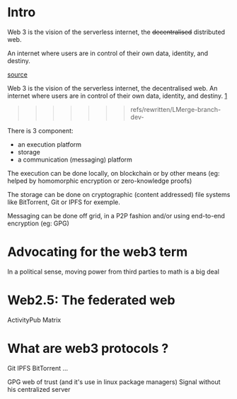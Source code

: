 # Intro

Web 3 is the vision of the serverless internet, the ~~decentralised~~ distributed web.

An internet where users are in control of their own data, identity, and destiny.

[source](https://web3-technology-stack.readthedocs.io)

Web 3 is the vision of the serverless internet, the decentralised web. An internet where users are in control of their own data, identity, and destiny. [1](https://web3-technology-stack.readthedocs.io)
>>>>>>> refs/rewritten/LMerge-branch-dev-

There is 3 component:
- an execution platform
- storage
- a communication (messaging) platform

The execution can be done locally, on blockchain or by other means
(eg: helped by homomorphic encryption or zero-knowledge proofs)

The storage can be done on cryptographic (content addressed) file systems like BitTorrent, Git or IPFS for exemple.

Messaging can be done off grid, in a P2P fashion and/or using end-to-end encryption (eg: GPG)

# Advocating for the web3 term

In a political sense, moving power from third parties to math is a big deal

# Web2.5: The federated web

ActivityPub
Matrix

# What are web3 protocols ?

Git
IPFS
BitTorrent
...

GPG web of trust (and it's use in linux package managers)
Signal without his centralized server

